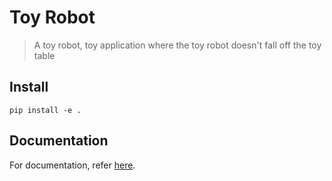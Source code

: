 # Toy Robot
> A toy robot, toy application where the toy robot doesn't fall off the toy table


## Install

`pip install -e .`

## Documentation

For documentation, refer [here](https://amaarora.github.io/toyrobot/).
